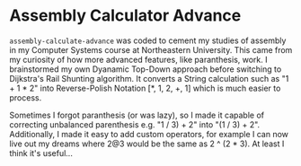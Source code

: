 # Assembly Calculator Advance

`assembly-calculate-advance` was coded to cement my studies of assembly in my Computer Systems course at Northeastern University. This came from my curiosity of how more advanced features, like paranthesis, work. I brainstormed my own Dyanamic Top-Down approach before switching to Dijkstra's Rail Shunting algorithm. It converts
a String calculation such as "1 + 1 * 2" into Reverse-Polish Notation [*, 1, 2, +, 1] which is much easier to process.

Sometimes I forgot paranthesis (or was lazy), so I made it capable of correcting unbalanced parenthesis e.g. "1 / 3) + 2" into "(1 / 3) + 2". Additionally, I made it easy to add custom operators, for example I can now live out my dreams where 2@3 would be the same as 2 ^ (2 * 3). At least I think it's useful...

